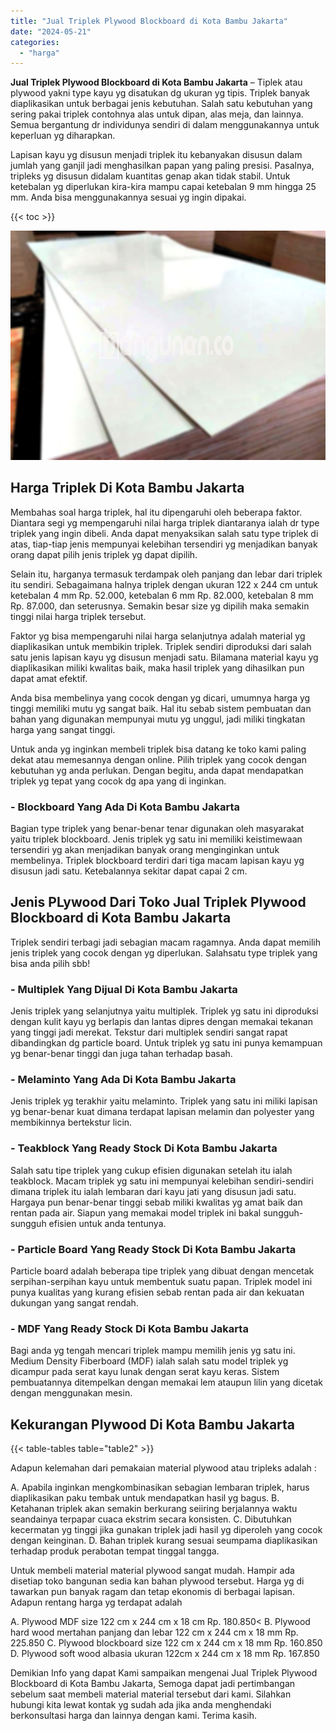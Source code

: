 ```yaml
---
title: "Jual Triplek Plywood Blockboard di Kota Bambu Jakarta"
date: "2024-05-21"
categories: 
  - "harga"
---
```


**Jual Triplek Plywood Blockboard di Kota Bambu Jakarta** – Tiplek atau plywood yakni type kayu yg disatukan dg ukuran yg tipis. Triplek banyak diaplikasikan untuk berbagai jenis kebutuhan. Salah satu kebutuhan yang sering pakai triplek contohnya alas untuk dipan, alas meja, dan lainnya. Semua bergantung dr individunya sendiri di dalam menggunakannya untuk keperluan yg diharapkan.

Lapisan kayu yg disusun menjadi triplek itu kebanyakan disusun dalam jumlah yang ganjil jadi menghasilkan papan yang paling presisi. Pasalnya, tripleks yg disusun didalam kuantitas genap akan tidak stabil. Untuk ketebalan yg diperlukan kira-kira mampu capai ketebalan 9 mm hingga 25 mm. Anda bisa menggunakannya sesuai yg ingin dipakai.

{{< toc >}}

![Jual Triplek Plywood Blockboard di Kota Bambu Jakarta](/images/jual-triplek-murah-43.png)

## Harga Triplek Di Kota Bambu Jakarta

Membahas soal harga triplek, hal itu dipengaruhi oleh beberapa faktor. Diantara segi yg mempengaruhi nilai harga triplek diantaranya ialah dr type triplek yang ingin dibeli. Anda dapat menyaksikan salah satu type triplek di atas, tiap-tiap jenis mempunyai kelebihan tersendiri yg menjadikan banyak orang dapat pilih jenis triplek yg dapat dipilih.

Selain itu, harganya termasuk terdampak oleh panjang dan lebar dari triplek itu sendiri. Sebagaimana halnya triplek dengan ukuran 122 x 244 cm untuk ketebalan 4 mm Rp. 52.000, ketebalan 6 mm Rp. 82.000, ketebalan 8 mm Rp. 87.000, dan seterusnya. Semakin besar size yg dipilih maka semakin tinggi nilai harga triplek tersebut.

Faktor yg bisa mempengaruhi nilai harga selanjutnya adalah material yg diaplikasikan untuk membikin triplek. Triplek sendiri diproduksi dari salah satu jenis lapisan kayu yg disusun menjadi satu. Bilamana material kayu yg diaplikasikan miliki kwalitas baik, maka hasil triplek yang dihasilkan pun dapat amat efektif.

Anda bisa membelinya yang cocok dengan yg dicari, umumnya harga yg tinggi memiliki mutu yg sangat baik. Hal itu sebab sistem pembuatan dan bahan yang digunakan mempunyai mutu yg unggul, jadi miliki tingkatan harga yang sangat tinggi.

Untuk anda yg inginkan membeli triplek bisa datang ke toko kami paling dekat atau memesannya dengan online. Pilih triplek yang cocok dengan kebutuhan yg anda perlukan. Dengan begitu, anda dapat mendapatkan triplek yg tepat yang cocok dg apa yang di inginkan.

### \- Blockboard Yang Ada Di Kota Bambu Jakarta

Bagian type triplek yang benar-benar tenar digunakan oleh masyarakat yaitu triplek blockboard. Jenis triplek yg satu ini memiliki keistimewaan tersendiri yg akan menjadikan banyak orang menginginkan untuk membelinya. Triplek blockboard terdiri dari tiga macam lapisan kayu yg disusun jadi satu. Ketebalannya sekitar dapat capai 2 cm.

## Jenis PLywood Dari Toko Jual Triplek Plywood Blockboard di Kota Bambu Jakarta

Triplek sendiri terbagi jadi sebagian macam ragamnya. Anda dapat memilih jenis triplek yang cocok dengan yg diperlukan. Salahsatu type triplek yang bisa anda pilih sbb!

### \- Multiplek Yang Dijual Di Kota Bambu Jakarta

Jenis triplek yang selanjutnya yaitu multiplek. Triplek yg satu ini diproduksi dengan kulit kayu yg berlapis dan lantas dipres dengan memakai tekanan yang tinggi jadi merekat. Tekstur dari multiplek sendiri sangat rapat dibandingkan dg particle board. Untuk triplek yg satu ini punya kemampuan yg benar-benar tinggi dan juga tahan terhadap basah.

### \- Melaminto Yang Ada Di Kota Bambu Jakarta

Jenis triplek yg terakhir yaitu melaminto. Triplek yang satu ini miliki lapisan yg benar-benar kuat dimana terdapat lapisan melamin dan polyester yang membikinnya bertekstur licin.

### \- Teakblock Yang Ready Stock Di Kota Bambu Jakarta

Salah satu tipe triplek yang cukup efisien digunakan setelah itu ialah teakblock. Macam triplek yg satu ini mempunyai kelebihan sendiri-sendiri dimana triplek itu ialah lembaran dari kayu jati yang disusun jadi satu. Hargaya pun benar-benar tinggi sebab miliki kwalitas yg amat baik dan rentan pada air. Siapun yang memakai model triplek ini bakal sungguh-sungguh efisien untuk anda tentunya.

### \- Particle Board Yang Ready Stock Di Kota Bambu Jakarta

Particle board adalah beberapa tipe triplek yang dibuat dengan mencetak serpihan-serpihan kayu untuk membentuk suatu papan. Triplek model ini punya kualitas yang kurang efisien sebab rentan pada air dan kekuatan dukungan yang sangat rendah.

### \- MDF Yang Ready Stock Di Kota Bambu Jakarta

Bagi anda yg tengah mencari triplek mampu memilih jenis yg satu ini. Medium Density Fiberboard (MDF) ialah salah satu model triplek yg dicampur pada serat kayu lunak dengan serat kayu keras. Sistem pembuatannya ditempelkan dengan memakai lem ataupun lilin yang dicetak dengan menggunakan mesin.

## Kekurangan Plywood Di Kota Bambu Jakarta

{{< table-tables table="table2" >}}

Adapun kelemahan dari pemakaian material plywood atau tripleks adalah :

A. Apabila inginkan mengkombinasikan sebagian lembaran triplek, harus diaplikasikan paku tembak untuk mendapatkan hasil yg bagus. B. Ketahanan triplek akan semakin berkurang seiiring berjalannya waktu seandainya terpapar cuaca ekstrim secara konsisten. C. Dibutuhkan kecermatan yg tinggi jika gunakan triplek jadi hasil yg diperoleh yang cocok dengan keinginan. D. Bahan triplek kurang sesuai seumpama diaplikasikan terhadap produk perabotan tempat tinggal tangga.

Untuk membeli material material plywood sangat mudah. Hampir ada disetiap toko bangunan sedia kan bahan plywood tersebut. Harga yg di tawarkan pun banyak ragam dan tetap ekonomis di berbagai lapisan. Adapun rentang harga yg terdapat adalah

A. Plywood MDF size 122 cm x 244 cm x 18 cm Rp. 180.850< B. Plywood hard wood mertahan panjang dan lebar 122 cm x 244 cm x 18 mm Rp. 225.850 C. Plywood blockboard size 122 cm x 244 cm x 18 mm Rp. 160.850 D. Plywood soft wood albasia ukuran 122cm x 244 cm x 18 mm Rp. 167.850

Demikian Info yang dapat Kami sampaikan mengenai Jual Triplek Plywood Blockboard di Kota Bambu Jakarta, Semoga dapat jadi pertimbangan sebelum saat membeli material material tersebut dari kami. Silahkan hubungi kita lewat kontak yg sudah ada jika anda menghendaki berkonsultasi harga dan lainnya dengan kami. Terima kasih.
